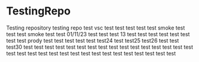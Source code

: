 # TestingRepo
Testing repository
testing repo
test
vsc test
test
test
test test
smoke test
test
test smoke test
test 01/11/23
test
test 
test 13
test
test
test
test
test
test
test
test prody
test
test
test
test
test
test24
test
test25
test26
test
test
test30
test
test
test
test
test
test
test
test
test
test
test
test
test
test
test
test
test
test
test
test
test
test
test
test
test
test
test
test
test
test
test
test
